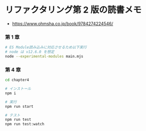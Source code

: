 # リファクタリング第 2 版の読書メモ

- https://www.ohmsha.co.jp/book/9784274224546/

### 第 1 章

```bash
# ES Module読み込みに対応させるため以下実行
# node は v12.6.0 を想定
node --experimental-modules main.mjs
```

### 第 4 章

```bash
cd chapter4

# インストール
npm i

# 実行
npm run start

# テスト
npm run test
npm run test:watch
```
